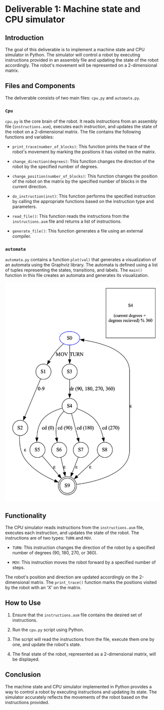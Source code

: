 # Deliverable 1: Machine state and CPU simulator

## Introduction

The goal of this deliverable is to implement a machine state and CPU simulator in Python. The simulator will control a robot by executing instructions provided in an assembly file and updating the state of the robot accordingly. The robot's movement will be represented on a 2-dimensional matrix.

## Files and Components

The deliverable consists of two main files: `cpu.py` and `automata.py`.

### `Cpu`

`cpu.py` is the core brain of the robot. It reads instructions from an assembly file (`instructions.asm`), executes each instruction, and updates the state of the robot on a 2-dimensional matrix. The file contains the following functions and variables:

- `print_trace(number_of_blocks)`: This function prints the trace of the robot's movement by marking the positions it has visited on the matrix.

- `change_direction(degrees)`: This function changes the direction of the robot by the specified number of degrees.

- `change_position(number_of_blocks)`: This function changes the position of the robot on the matrix by the specified number of blocks in the current direction.

- `do_instruction(inst)`: This function performs the specified instruction by calling the appropriate functions based on the instruction type and parameters.

- `read_file()`: This function reads the instructions from the `instructions.asm` file and returns a list of instructions.

- `generate_file()`: This function generates a file using an external compiler.

### `automata`

`automata.py` contains a function `plot(val)` that generates a visualization of an automata using the Graphviz library. The automata is defined using a list of tuples representing the states, transitions, and labels. The `main()` function in this file creates an automata and generates its visualization.

![Automata](./automata/automata_image.png)

## Functionality

The CPU simulator reads instructions from the `instructions.asm` file, executes each instruction, and updates the state of the robot. The instructions are of two types: `TURN` and `MOV`.

- `TURN`: This instruction changes the direction of the robot by a specified number of degrees (90, 180, 270, or 360).

- `MOV`: This instruction moves the robot forward by a specified number of steps.

The robot's position and direction are updated accordingly on the 2-dimensional matrix. The `print_trace()` function marks the positions visited by the robot with an 'X' on the matrix.

## How to Use

1. Ensure that the `instructions.asm` file contains the desired set of instructions.

2. Run the `cpu.py` script using Python.

3. The script will read the instructions from the file, execute them one by one, and update the robot's state.

4. The final state of the robot, represented as a 2-dimensional matrix, will be displayed.

## Conclusion

The machine state and CPU simulator implemented in Python provides a way to control a robot by executing instructions and updating its state. The simulator accurately reflects the movements of the robot based on the instructions provided.
